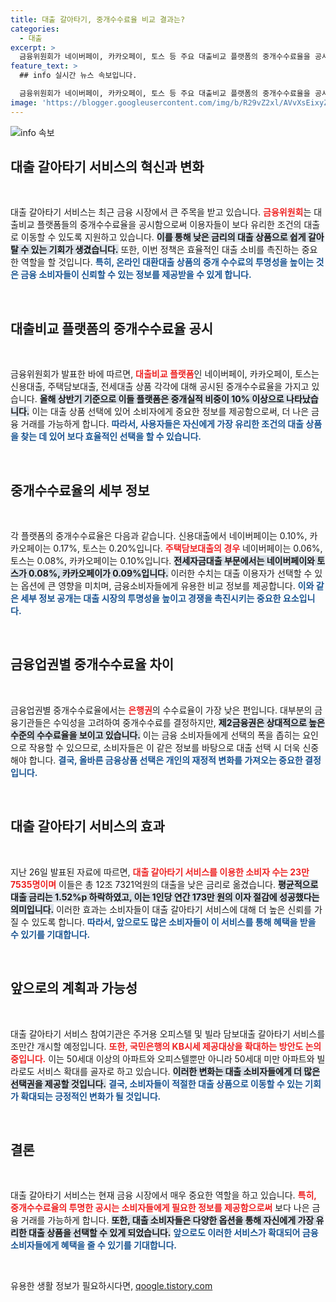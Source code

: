 ```yaml
---
title: 대출 갈아타기, 중개수수료율 비교 결과는?
categories:
  - 대출
excerpt: >
  금융위원회가 네이버페이, 카카오페이, 토스 등 주요 대출비교 플랫폼의 중개수수료율을 공시합니다. 이로 인해 더 낮은 금리로 대출 갈아타기가 가능해져 대출 이자 부담이 줄어드는 효과가 기대됩니다!
feature_text: >
  ## info 실시간 뉴스 속보입니다.

  금융위원회가 네이버페이, 카카오페이, 토스 등 주요 대출비교 플랫폼의 중개수수료율을 공시합니다. 이로 인해 더 낮은 금리로 대출 갈아타기가 가능해져 대출 이자 부담이 줄어드는 효과가 기대됩니다!
image: 'https://blogger.googleusercontent.com/img/b/R29vZ2xl/AVvXsEixyZcFfHzMRdzZMjFBmAUKJYCLCGyLL1o632UiGVXcaFdKo_bkvkuCioo0uUKlGfBVcT3P84aROyZIXSBEx3Aw5nCQ3pTgDom1WDC4m8eifvWiAmWEEVb4x6G_l8C0QH225ldMjyaFvpxGEBGNO37VmDTDMHGhJPq73UglMfDca1-0aw/s1600/blogspot.png'
---
```


<p><img src="https://blogger.googleusercontent.com/img/b/R29vZ2xl/AVvXsEixyZcFfHzMRdzZMjFBmAUKJYCLCGyLL1o632UiGVXcaFdKo_bkvkuCioo0uUKlGfBVcT3P84aROyZIXSBEx3Aw5nCQ3pTgDom1WDC4m8eifvWiAmWEEVb4x6G_l8C0QH225ldMjyaFvpxGEBGNO37VmDTDMHGhJPq73UglMfDca1-0aw/s1600/blogspot.png" alt="info 속보" /></p>

<h2 data-ke-size="size26">대출 갈아타기 서비스의 혁신과 변화</h2>

<p data-ke-size="size16">&nbsp;</p>

<p>대출 갈아타기 서비스는 최근 금융 시장에서 큰 주목을 받고 있습니다. <b><span style="color: #ee2323;">금융위원회</span></b>는 대출비교 플랫폼들의 중개수수료율을 공시함으로써 이용자들이 보다 유리한 조건의 대출로 이동할 수 있도록 지원하고 있습니다. <b><span style="background-color: #21538527;">이를 통해 낮은 금리의 대출 상품으로 쉽게 갈아탈 수 있는 기회가 생겼습니다.</span></b> 또한, 이번 정책은 효율적인 대출 소비를 촉진하는 중요한 역할을 할 것입니다. <b><span style="color: #1a5490;">특히, 온라인 대환대출 상품의 중개 수수료의 투명성을 높이는 것은 금융 소비자들이 신뢰할 수 있는 정보를 제공받을 수 있게 합니다.</span></b> </p>

<p data-ke-size="size16">&nbsp;</p>

<h2 data-ke-size="size26">대출비교 플랫폼의 중개수수료율 공시</h2>

<p data-ke-size="size16">&nbsp;</p>

<p>금융위원회가 발표한 바에 따르면, <b><span style="color: #ee2323;">대출비교 플랫폼</span></b>인 네이버페이, 카카오페이, 토스는 신용대출, 주택담보대출, 전세대출 상품 각각에 대해 공시된 중개수수료율을 가지고 있습니다. <b><span style="background-color: #21538527;">올해 상반기 기준으로 이들 플랫폼은 중개실적 비중이 10% 이상으로 나타났습니다.</span></b> 이는 대출 상품 선택에 있어 소비자에게 중요한 정보를 제공함으로써, 더 나은 금융 거래를 가능하게 합니다. <b><span style="color: #1a5490;">따라서, 사용자들은 자신에게 가장 유리한 조건의 대출 상품을 찾는 데 있어 보다 효율적인 선택을 할 수 있습니다.</span></b></p>

<p data-ke-size="size16">&nbsp;</p>

<h2 data-ke-size="size26">중개수수료율의 세부 정보</h2>

<p data-ke-size="size16">&nbsp;</p>

<p>각 플랫폼의 중개수수료율은 다음과 같습니다. 신용대출에서 네이버페이는 0.10%, 카카오페이는 0.17%, 토스는 0.20%입니다. <b><span style="color: #ee2323;">주택담보대출의 경우</span></b> 네이버페이는 0.06%, 토스는 0.08%, 카카오페이는 0.10%입니다. <b><span style="background-color: #21538527;">전세자금대출 부문에서는 네이버페이와 토스가 0.08%, 카카오페이가 0.09%입니다.</span></b> 이러한 수치는 대출 이용자가 선택할 수 있는 옵션에 큰 영향을 미치며, 금융소비자들에게 유용한 비교 정보를 제공합니다. <b><span style="color: #1a5490;">이와 같은 세부 정보 공개는 대출 시장의 투명성을 높이고 경쟁을 촉진시키는 중요한 요소입니다.</span></b></p>

<p data-ke-size="size16">&nbsp;</p>

<h2 data-ke-size="size26">금융업권별 중개수수료율 차이</h2>

<p data-ke-size="size16">&nbsp;</p>

<p>금융업권별 중개수수료율에서는 <b><span style="color: #ee2323;">은행권</span></b>의 수수료율이 가장 낮은 편입니다. 대부분의 금융기관들은 수익성을 고려하여 중개수수료를 결정하지만, <b><span style="background-color: #21538527;">제2금융권은 상대적으로 높은 수준의 수수료율을 보이고 있습니다.</span></b> 이는 금융 소비자들에게 선택의 폭을 좁히는 요인으로 작용할 수 있으므로, 소비자들은 이 같은 정보를 바탕으로 대출 선택 시 더욱 신중해야 합니다. <b><span style="color: #1a5490;">결국, 올바른 금융상품 선택은 개인의 재정적 변화를 가져오는 중요한 결정입니다.</span></b></p>

<p data-ke-size="size16">&nbsp;</p>

<h2 data-ke-size="size26">대출 갈아타기 서비스의 효과</h2>

<p data-ke-size="size16">&nbsp;</p>

<p>지난 26일 발표된 자료에 따르면, <b><span style="color: #ee2323;">대출 갈아타기 서비스를 이용한 소비자 수는 23만 7535명이며</span></b> 이들은 총 12조 7321억원의 대출을 낮은 금리로 옮겼습니다. <b><span style="background-color: #21538527;">평균적으로 대출 금리는 1.52%p 하락하였고, 이는 1인당 연간 173만 원의 이자 절감에 성공했다는 의미입니다.</span></b> 이러한 효과는 소비자들이 대출 갈아타기 서비스에 대해 더 높은 신뢰를 가질 수 있도록 합니다. <b><span style="color: #1a5490;">따라서, 앞으로도 많은 소비자들이 이 서비스를 통해 혜택을 받을 수 있기를 기대합니다.</span></b></p>

<p data-ke-size="size16">&nbsp;</p>

<h2 data-ke-size="size26">앞으로의 계획과 가능성</h2>

<p data-ke-size="size16">&nbsp;</p>

<p>대출 갈아타기 서비스 참여기관은 주거용 오피스텔 및 빌라 담보대출 갈아타기 서비스를 조만간 개시할 예정입니다. <b><span style="color: #ee2323;">또한, 국민은행의 KB시세 제공대상을 확대하는 방안도 논의 중입니다.</span></b> 이는 50세대 이상의 아파트와 오피스텔뿐만 아니라 50세대 미만 아파트와 빌라로도 서비스 확대를 골자로 하고 있습니다. <b><span style="background-color: #21538527;">이러한 변화는 대출 소비자들에게 더 많은 선택권을 제공할 것입니다.</span></b> <b><span style="color: #1a5490;">결국, 소비자들이 적절한 대출 상품으로 이동할 수 있는 기회가 확대되는 긍정적인 변화가 될 것입니다.</span></b> </p>

<p data-ke-size="size16">&nbsp;</p>

<h2 data-ke-size="size26">결론</h2>

<p data-ke-size="size16">&nbsp;</p>

<p>대출 갈아타기 서비스는 현재 금융 시장에서 매우 중요한 역할을 하고 있습니다. <b><span style="color: #ee2323;">특히, 중개수수료율의 투명한 공시는 소비자들에게 필요한 정보를 제공함으로써</span></b> 보다 나은 금융 거래를 가능하게 합니다. <b><span style="background-color: #21538527;">또한, 대출 소비자들은 다양한 옵션을 통해 자신에게 가장 유리한 대출 상품을 선택할 수 있게 되었습니다.</span></b> <b><span style="color: #1a5490;">앞으로도 이러한 서비스가 확대되어 금융 소비자들에게 혜택을 줄 수 있기를 기대합니다.</span></b> </p>

<p data-ke-size="size16">&nbsp;</p>
유용한 생활 정보가 필요하시다면, <a href="https://qoogle.tistory.com" rel="dofollow">qoogle.tistory.com</a>


